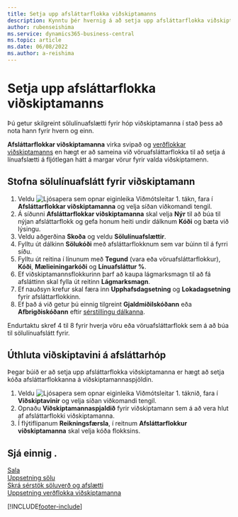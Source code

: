 ```yaml
---
title: Setja upp afsláttarflokka viðskiptamanns
description: Kynntu þér hvernig á að setja upp afsláttarflokka viðskiptamanna og búðu til sölulínuafslætti fyrir þessa flokka.
author: rubenseishima
ms.service: dynamics365-business-central
ms.topic: article
ms.date: 06/08/2022
ms.author: a-reishima
---
```

# <a name="set-up-customer-discount-groups"></a>Setja upp afsláttarflokka viðskiptamanns

Þú getur skilgreint sölulínuafslætti fyrir hóp viðskiptamanna í stað þess að nota hann fyrir hvern og einn.

**Afsláttarflokkar viðskiptamanna** virka svipað og [verðflokkar viðskiptamanns](sales-how-to-set-up-customer-price-groups.md) en hægt er að sameina við vöruafsláttarflokka til að setja á línuafslætti á fljótlegan hátt á margar vörur fyrir valda viðskiptamenn.

## <a name="create-sales-line-discounts-for-a-customer-group"></a>Stofna sölulínuafslátt fyrir viðskiptamann

1. Veldu ![Ljósapera sem opnar eiginleika Viðmótsleitar 1.](media/ui-search/search_small.png "Segðu mér hvað þú vilt gera") tákn, fara í **Afsláttarflokkar viðskiptamanna** og velja síðan viðkomandi tengil.
2. Á síðunni **Afsláttarflokkar viðskiptamanna** skal velja **Nýr** til að búa til nýjan afsláttarflokk og gefa honum heiti undir dálknum **Kóði** og bæta við lýsingu.
3. Veldu aðgerðina **Skoða** og veldu **Sölulínuafslættir**.
4. Fylltu út dálkinn **Sölukóði** með afsláttarflokknum sem var búinn til á fyrri síðu.
5. Fylltu út reitina í línunum með **Tegund** (vara eða vöruafsláttarflokkur), **Kóði**, **Mælieiningarkóði** og **Línuafsláttur %**.
6. Ef viðskiptamannsflokkurinn þarf að kaupa lágmarksmagn til að fá afsláttinn skal fylla út reitinn **Lágmarksmagn**.
7. Ef nauðsyn krefur skal færa inn **Upphafsdagsetning** og **Lokadagsetning** fyrir afsláttarflokkinn.
8. Ef það á við getur þú einnig tilgreint **Gjaldmiðilskóðann** eða **Afbrigðiskóðann** eftir [sérstillingu dálkanna](ui-personalization-user.md).

Endurtaktu skref 4 til 8 fyrir hverja vöru eða vöruafsláttarflokk sem á að búa til sölulínuafslátt fyrir.

## <a name="assign-a-customer-to-a-discount-group"></a>Úthluta viðskiptavini á afsláttarhóp

Þegar búið er að setja upp afsláttarflokka viðskiptamanna er hægt að setja kóða afsláttarflokkanna á viðskiptamannaspjöldin.

1. Veldu ![Ljósapera sem opnar eiginleika Viðmótsleitar 1.](media/ui-search/search_small.png "Segðu mér hvað þú vilt gera") táknið, fara í **Viðskiptavinir** og velja síðan viðkomandi tengil.
2. Opnaðu **Viðskiptamannaspjaldið** fyrir viðskiptamann sem á að vera hlut af afsláttarflokki viðskiptamanna.
3. Í flýtiflipanum **Reikningsfærsla**, í reitnum **Afsláttarflokkur viðskiptamanna** skal velja kóða flokksins.

## <a name="see-also"></a>Sjá einnig .

[Sala](sales-manage-sales.md)  
[Uppsetning sölu](sales-setup-sales.md)  
[Skrá sérstök söluverð og afslætti](sales-how-record-sales-price-discount-payment-agreements.md)  
[Uppsetning verðflokka viðskiptamanna](sales-how-to-set-up-customer-price-groups.md)  

[!INCLUDE[footer-include](includes/footer-banner.md)]
